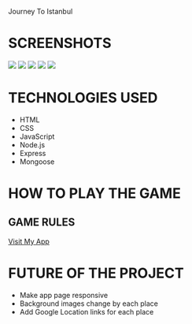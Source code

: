 <App title> Journey To Istanbul



 
# SCREENSHOTS

<img src="public/screenshots/Landing Page.png">
<img src="public/screenshots/After Logging.png">
<img src="public/screenshots/New Restaurant Page.png">
<img src="public/screenshots/New Place Page.png">
<img src="public/screenshots/Place Detail Page.png">

# TECHNOLOGIES USED

- HTML
- CSS
- JavaScript
- Node.js
- Express
- Mongoose

# HOW TO PLAY THE GAME

## GAME RULES

<a href="https://journey-to-istanbul.herokuapp.com/">Visit My App</a>



# FUTURE OF THE PROJECT

- Make app page responsive
- Background images change by each place
- Add Google Location links for each place

